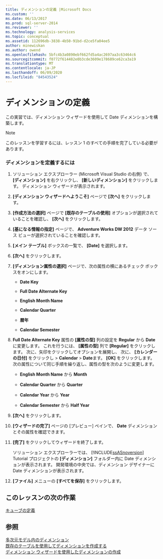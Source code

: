 ```yaml
---
title: ディメンションの定義 |Microsoft Docs
ms.custom: ''
ms.date: 06/13/2017
ms.prod: sql-server-2014
ms.reviewer: ''
ms.technology: analysis-services
ms.topic: conceptual
ms.assetid: 112696db-3838-4b50-91bd-d2ce5fa04ee5
author: minewiskan
ms.author: owend
ms.openlocfilehash: 5bfc4b3a0890ebf662fd5a4ac2697aa3c63464c6
ms.sourcegitcommit: f0772f614482e0b3cde3609e178689ce62ca3a19
ms.translationtype: MT
ms.contentlocale: ja-JP
ms.lasthandoff: 06/09/2020
ms.locfileid: "84543524"
---
```

# <a name="defining-a-dimension"></a>ディメンションの定義
  この実習では、ディメンション ウィザードを使用して Date ディメンションを構築します。  
  
> [!NOTE]  
>  このレッスンを学習するには、レッスン 1 のすべての手順を完了している必要があります。  
  
### <a name="to-define-a-dimension"></a>ディメンションを定義するには  
  
1.  ソリューション エクスプローラー (Microsoft Visual Studio の右側) で、 **[ディメンション]** を右クリックし、 **[新しいディメンション]** をクリックします。 ディメンション ウィザードが表示されます。  
  
2.  **[ディメンション ウィザードへようこそ]** ページで **[次へ]** をクリックします。  
  
3.  **[作成方法の選択]** ページで **[既存のテーブルの使用]** オプションが選択されていることを確認し、 **[次へ]** をクリックします。  
  
4.  **[基になる情報の指定]** ページで、 **Adventure Works DW 2012** データ ソース ビューが選択されていることを確認します。  
  
5.  **[メイン テーブル]** ボックスの一覧で、 **[Date]** を選択します。  
  
6.  **[次へ]** をクリックします。  
  
7.  **[ディメンション属性の選択]** ページで、次の属性の横にあるチェック ボックスをオンにします。  
  
    -   **Date Key**  
  
    -   **Full Date Alternate Key**  
  
    -   **English Month Name**  
  
    -   **Calendar Quarter**  
  
    -   **暦年**  
  
    -   **Calendar Semester**  
  
8.  **Full Date Alternate Key** 属性の **[属性の型]** 列の設定を **Regular** から **Date**に変更します。 これを行うには、 **[属性の型]** 列で **[Regular]** をクリックします。 次に、矢印をクリックしてオプションを展開し、 次に、 **[カレンダーの日付]** をクリックし  >  **Calendar**  >  **Date**ます。 **[OK]** をクリックします。 次の属性について同じ手順を繰り返し、属性の型を次のように変更します。  
  
    -   **English Month Name** から **Month**  
  
    -   **Calendar Quarter** から **Quarter**  
  
    -   **Calendar Year** から **Year**  
  
    -   **Calendar Semester** から **Half Year**  
  
9. **[次へ]** をクリックします。  
  
10. **[ウィザードの完了]** ページの [プレビュー] ペインで、 **Date** ディメンションとその属性を確認できます。  
  
11. **[完了]** をクリックしてウィザードを終了します。  
  
     ソリューション エクスプローラーでは、 [!INCLUDE[ssASnoversion](../includes/ssasnoversion-md.md)] Tutorial プロジェクトの **[ディメンション]** フォルダー内に Date ディメンションが表示されます。 開発環境の中央では、ディメンション デザイナーに Date ディメンションが表示されます。  
  
12. **[ファイル]** メニューの **[すべてを保存]** をクリックします。  
  
## <a name="next-task-in-lesson"></a>このレッスンの次の作業  
 [キューブの定義](lesson-2-2-defining-a-cube.md)  
  
## <a name="see-also"></a>参照  
 [多次元モデル内のディメンション](multidimensional-models/dimensions-in-multidimensional-models.md)   
 [既存のテーブルを使用してディメンションを作成する](multidimensional-models/create-a-dimension-by-using-an-existing-table.md)   
 [ディメンション ウィザードを使用したディメンションの作成](multidimensional-models/create-a-dimension-using-the-dimension-wizard.md)  
  
  
